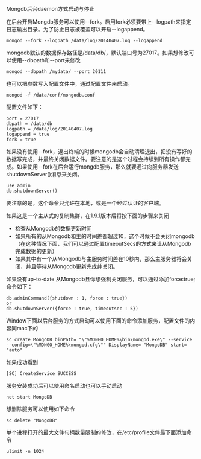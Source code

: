 Mongdb后台daemon方式启动与停止

在后台开启Mongdb服务可以使用--fork。启用fork必须要带上--logpath来指定日志输出目录。为了防止日志被覆盖可以开启--logappend。

	mongod --fork --logpath /data/log/20140407.log --logappend
	
mongodb默认的数据保存路径是/data/db/，默认端口号为27017。如果想修改可以使用--dbpath和--port来修改

	mongod --dbpath /mydata/ --port 20111
	
也可以把参数写入配置文件中，通过配置文件来启动。

	mongod -f /data/conf/mongodb.conf
	
配置文件如下：

	port = 27017
	dbpath = /data/db
	logpath = /data/log/20140407.log
	logappend = true
	fork = true

如果没有使用--fork，退出终端的时候mongodb会自动清理退出，把没有写好的数据写完成，并最终关闭数据文件。要注意的是这个过程会持续到所有操作都完成。如果使用--fork在后台运行mongdb服务，那么就要通过向服务器发送shutdownServer()消息来关闭。

	use admin
	db.shutdownServer()
	
要注意的是，这个命令只允许在本地，或是一个经过认证的客户端。

如果这是一个主从式的复制集群，在1.9.1版本后将按下面的步骤来关闭

* 检查从Mongodb的数据更新时间
* 如果所有的从Mongodb和主的时间差都超过10，这个时候不会关闭mongodb（在这种情况下面，我们可以通过配置timeoutSecs的方式来让从Mongodb完成数据的更新）
* 如果其中有一个从Mongodb与主服务时间差在10秒内，那么主服务器将会关闭，并且等待从Mongodb更新完成并关闭。

如果没有up-to-date 从Mongodb且你想强制关闭服务，可以通过添加force:true;命令如下：

	db.adminCommand({shutdown : 1, force : true})
	or
	db.shutdownServer({force : true, timeoutsec : 5})
	
Window下面以后台服务的方式启动可以使用下面的命令添加服务，配置文件的内容同mac下的

	sc create MongoDB binPath= "\"%MONGO_HOME%\bin\mongod.exe\" --service --config=\"%MONGO_HOME%\mongod.cfg\"" DisplayName= "MongoDB" start= "auto"

如果成功看到

	[SC] CreateService SUCCESS

服务安装成功后可以使用命名启动也可以手动启动

	net start MongoDB

想删除服务可以使用如下命令

	sc delete "MongoDB"

单个进程打开的最大文件句柄数量限制的修改，在/etc/profile文件最下面添加命令

	ulimit -n 1024
	
